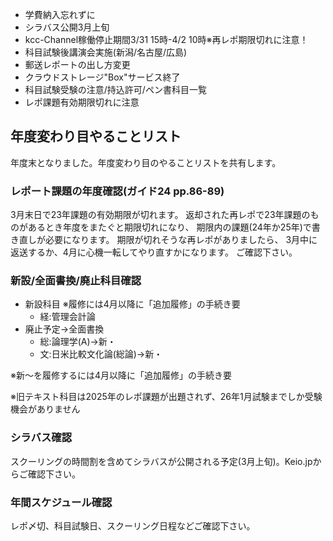 ﻿---
layout: post
categories: [慶應通信, News]
tags: [慶應通信, NL, 年度末]
slug: "1099"
---
* 学費納入忘れずに
* シラバス公開3月上旬
* kcc-Channel稼働停止期間3/31 15時-4/2 10時※再レポ期限切れに注意！
* 科目試験後講演会実施(新潟/名古屋/広島)
* 郵送レポートの出し方変更
* クラウドストレージ"Box"サービス終了
* 科目試験受験の注意/持込許可/ペン書科目一覧
* レポ課題有効期限切れに注意

## 年度変わり目やることリスト

年度末となりました。年度変わり目のやることリストを共有します。

### レポート課題の年度確認(ガイド24 pp.86-89)
3月末日で23年課題の有効期限が切れます。
返却された再レポで23年課題のものがあるとき年度をまたぐと期限切れになり、
期限内の課題(24年か25年)で書き直しが必要になります。
期限が切れそうな再レポがありましたら、
3月中に返送するか、4月に心機一転してやり直すかになります。
ご確認下さい。

### 新設/全面書換/廃止科目確認
* 新設科目 ※履修には4月以降に「追加履修」の手続き要
  * 経:管理会計論
* 廃止予定→全面書換
  * 総:論理学(A)→新・
  * 文:日米比較文化論(総論)→新・

※新～を履修するには4月以降に「追加履修」の手続き要

※旧テキスト科目は2025年のレポ課題が出題されず、26年1月試験までしか受験機会がありません

### シラバス確認
スクーリングの時間割を含めてシラバスが公開される予定(3月上旬)。Keio.jpからご確認下さい。

### 年間スケジュール確認
レポ〆切、科目試験日、スクーリング日程などご確認下さい。